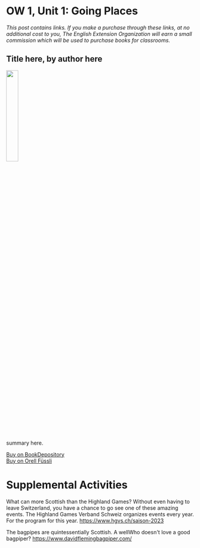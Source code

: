 # OW 1, Unit 1: Going Places

 *This post contains links. If you make a purchase through these links, at no additional cost to you, The English Extension Organization will earn a small commission which will be used to purchase books for classrooms.*

## Title here, by author here

<img src="imgurlinkhere.png" width="25%" />

summary here.

<a href="bookdepository link here" rel="nofollow"> Buy on BookDepository</a>  
<a href="orell fussli link here" rel="nofollow">Buy on Orell Füssli</a> 
 
# Supplemental Activities
What can more Scottish than the Highland Games?  Without even having to leave Switzerland, you have a chance to go see one of these amazing events.  The Highland Games Verband Schweiz organizes events every year.  For the program for this year.  https://www.hgvs.ch/saison-2023

The bagpipes are quintessentially Scottish.  A wellWho doesn't love a good bagpiper?  https://www.davidflemingbagpiper.com/


 
<!--stackedit_data:
eyJoaXN0b3J5IjpbLTE3NTgwODQ5MTAsLTEzODM4MzU0NjYsLT
Y2OTUzNTE1LC04MDQyODI2NDldfQ==
-->